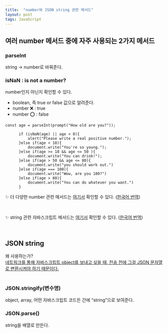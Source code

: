 ```yaml
---
title:  "number와 JSON string 관련 메서드"
layout: post
tags: JavaScript
---
```


## 여러 number 메서드 중에 자주 사용되는 2가지 메서드

### parseInt
string → number로 바꿔준다.

### isNaN : is not a number?
number인지 아닌지 확인할 수 있다.
- boolean, 즉 true or false 값으로 알려준다.
- number ❌ : true
- number ⭕ : false











```
const age = parseInt(prompt("How old are you?"));

      if (isNaN(age) || age < 0){
          alert("Please write a real positive number.");
      }else if(age < 18){
          document.write("You're so young.");
      }else if(age >= 18 && age <= 50 ){
          document.write("You can drink!");
      }else if(age > 50 && age <= 80){
          document.write("you should work out.")
      }else if(age === 100){
          document.write("Wow, are you 100?")
      }else if(age > 80){
          document.write("You can do whatever you want.")
      }
```

✨ 더 다양한 number 관련 메서드는 <a href="https://developer.mozilla.org/docs/Web/JavaScript/Reference/Global_Objects/Number">여기서</a>
확인할 수 있다. (<a href="https://developer.mozilla.org/ko/docs/Web/JavaScript/Reference/Global_Objects/Number">한국어 번역</a>)

<br>

✨ string 관련 자바스크립트 메서드는 <a href="https://developer.mozilla.org/en-US/docs/Web/JavaScript/Reference/Global_Objects/String">여기서</a>
확인할 수 있다. (<a href="https://developer.mozilla.org/ko/docs/Web/JavaScript/Reference/Global_Objects/String">한국어 번역</a>)

<br>

## JSON string 
왜 사용하는가?<br>
<u> 네트워크를 통해 자바스크립트 object를 보내고 싶을 때, 전송 전에 그걸 JSON 문자열로 변환시켜야 하기 때문이다. </u><br>
<br>

### JSON.stringify(변수명)
object, array, 어떤 자바스크립트 코드든 간에 “string”으로 보여준다.

### JSON.parse()
string을 배열로 만든다.<br>
<br>


